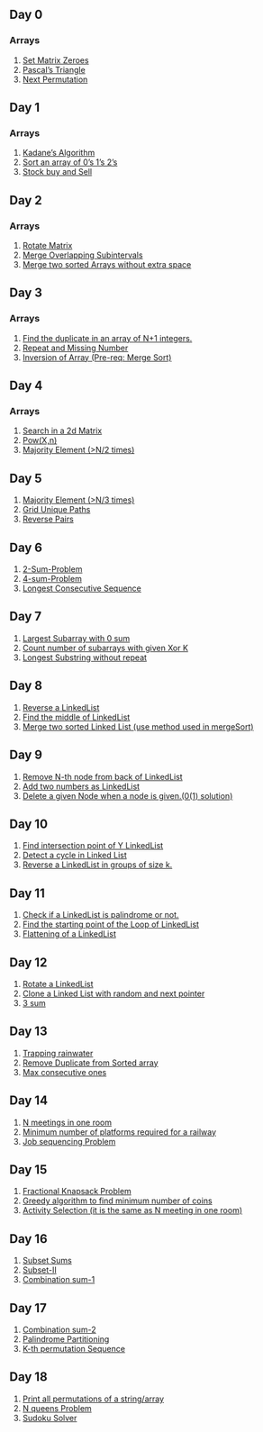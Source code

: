 
## Day 0
### Arrays
1. [Set Matrix Zeroes](https://leetcode.com/problems/set-matrix-zeroes/)
2. [Pascal’s Triangle](https://takeuforward.org/data-structure/program-to-generate-pascals-triangle/)
3. [Next Permutation](https://leetcode.com/problems/next-permutation/)

## Day 1
### Arrays
1. [Kadane’s Algorithm](https://leetcode.com/problems/maximum-subarray/)
2. [Sort an array of 0’s 1’s 2’s](https://leetcode.com/problems/sort-colors/)
3. [Stock buy and Sell](https://leetcode.com/problems/best-time-to-buy-and-sell-stock/)

## Day 2
### Arrays
1. [Rotate Matrix](https://leetcode.com/problems/rotate-image/)
2. [Merge Overlapping Subintervals](https://leetcode.com/problems/merge-intervals/)
3. [Merge two sorted Arrays without extra space](https://leetcode.com/problems/merge-sorted-array/)

## Day 3
### Arrays
1. [Find the duplicate in an array of N+1 integers.]()
2. [Repeat and Missing Number]()
3. [Inversion of Array (Pre-req: Merge Sort)]()

## Day 4
### Arrays
1. [Search in a 2d Matrix]()
2. [Pow(X,n)]()
3. [Majority Element (>N/2 times)]()

## Day 5
1. [Majority Element (>N/3 times)]()
2. [Grid Unique Paths]()
3. [Reverse Pairs]()

## Day 6
1. [2-Sum-Problem]()
2. [4-sum-Problem]()
3. [Longest Consecutive Sequence]()

## Day 7
1. [Largest Subarray with 0 sum]()
2. [Count number of subarrays with given Xor K]()
3. [Longest Substring without repeat]()

## Day 8
1. [Reverse a LinkedList]()
2. [Find the middle of LinkedList]()
3. [Merge two sorted Linked List (use method used in mergeSort)]()

## Day 9
1. [Remove N-th node from back of LinkedList]()
2. [Add two numbers as LinkedList]()
3. [Delete a given Node when a node is given.(0(1) solution)]()

## Day 10
1. [Find intersection point of Y LinkedList]()
2. [Detect a cycle in Linked List]()
3. [Reverse a LinkedList in groups of size k.]()

## Day 11
1. [Check if a LinkedList is palindrome or not.]()
2. [Find the starting point of the Loop of LinkedList]()
3. [Flattening of a LinkedList]()

## Day 12
1. [Rotate a LinkedList]()
2. [Clone a Linked List with random and next pointer]()
3. [3 sum]()

## Day 13
1. [Trapping rainwater]()
2. [Remove Duplicate from Sorted array]()
3. [Max consecutive ones]()

## Day 14
1. [N meetings in one room]()
2. [Minimum number of platforms required for a railway]()
3. [Job sequencing Problem]()

## Day 15
1. [Fractional Knapsack Problem]()
2. [Greedy algorithm to find minimum number of coins]()
3. [Activity Selection (it is the same as N meeting in one room)]()

## Day 16
1. [Subset Sums]()
2. [Subset-II]()
3. [Combination sum-1]()

## Day 17
1. [Combination sum-2]()
2. [Palindrome Partitioning]()
3. [K-th permutation Sequence]()

## Day 18
1. [Print all permutations of a string/array]()
2. [N queens Problem]()
3. [Sudoku Solver]()
